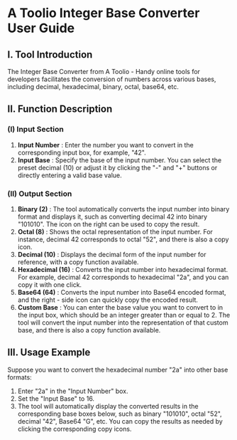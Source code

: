 # A Toolio Integer Base Converter User Guide

## I. Tool Introduction
The Integer Base Converter from A Toolio - Handy online tools for developers facilitates the conversion of numbers across various bases, including decimal, hexadecimal, binary, octal, base64, etc.

## II. Function Description

### (I) Input Section

  1. **Input Number** : Enter the number you want to convert in the corresponding input box, for example, "42".
  2. **Input Base** : Specify the base of the input number. You can select the preset decimal (10) or adjust it by clicking the "-" and "+" buttons or directly entering a valid base value.

### (II) Output Section

  1. **Binary (2)** : The tool automatically converts the input number into binary format and displays it, such as converting decimal 42 into binary "101010". The icon on the right can be used to copy the result.
  2. **Octal (8)** : Shows the octal representation of the input number. For instance, decimal 42 corresponds to octal "52", and there is also a copy icon.
  3. **Decimal (10)** : Displays the decimal form of the input number for reference, with a copy function available.
  4. **Hexadecimal (16)** : Converts the input number into hexadecimal format. For example, decimal 42 corresponds to hexadecimal "2a", and you can copy it with one click.
  5. **Base64 (64)** : Converts the input number into Base64 encoded format, and the right - side icon can quickly copy the encoded result.
  6. **Custom Base** : You can enter the base value you want to convert to in the input box, which should be an integer greater than or equal to 2. The tool will convert the input number into the representation of that custom base, and there is also a copy function available.

## III. Usage Example

Suppose you want to convert the hexadecimal number "2a" into other base formats:

  1. Enter "2a" in the "Input Number" box.
  2. Set the "Input Base" to 16.
  3. The tool will automatically display the converted results in the corresponding base boxes below, such as binary "101010", octal "52", decimal "42", Base64 "G", etc. You can copy the results as needed by clicking the corresponding copy icons.